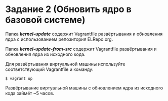 # Задание 2 (Обновить ядро в базовой системе)

Папка ***kernel-update*** содержит Vagrantfile развёртывания и обновления ядра с использованием репозитория ELRepo.org.

Папка ***kernel-update-from-src*** содержит Vagrantfile развёртывания и обновления ядра из исходного кода.


Для развёртывания виртуальной машины используйте соответствующий Vagrantfile и команду:

```
$ vagrant up
```

Развёртывание виртуальной машины с обновлением ядра из исходного кода займёт ~5 часов.